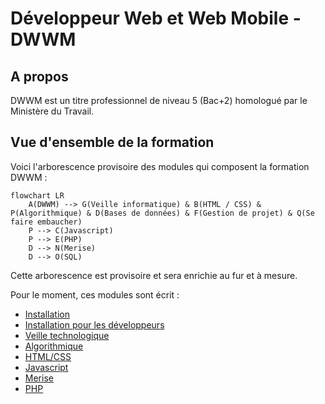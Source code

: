 # Développeur Web et Web Mobile - DWWM

## A propos

DWWM est un titre professionnel de niveau 5 (Bac+2) homologué par le Ministère du Travail.

## Vue d'ensemble de la formation

Voici l'arborescence provisoire des modules qui composent la formation DWWM :

```mermaid
flowchart LR
    A(DWWM) --> G(Veille informatique) & B(HTML / CSS) & P(Algorithmique) & D(Bases de données) & F(Gestion de projet) & Q(Se faire embaucher)
    P --> C(Javascript)
    P --> E(PHP)
    D --> N(Merise)
    D --> O(SQL)
```

Cette arborescence est provisoire et sera enrichie au fur et à mesure.

Pour le moment, ces modules sont écrit :

- [Installation](../modules/Installation/README.md)
- [Installation pour les développeurs](../Modules/Installation/DWWM.md)
- [Veille technologique](../modules/Veille/README.md)
- [Algorithmique](../modules/algorithmique/README.md)
- [HTML/CSS](../modules/html/README.md)
- [Javascript](../modules/javascript/README.md)
- [Merise](../modules/merise/README.md)
- [PHP](../modules/php/README.md)
